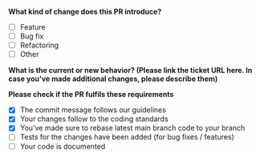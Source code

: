 **What kind of change does this PR introduce?**

- [ ] Feature
- [ ] Bug fix
- [ ] Refactoring
- [ ] Other

**What is the current or new behavior? (Please link the ticket URL here. In case you've made additional changes, please describe them)**



**Please check if the PR fulfils these requirements**

- [x] The commit message follows our guidelines
- [x] Your changes follow to the coding standards
- [x] You’ve made sure to rebase latest main branch code to your branch
- [ ] Tests for the changes have been added (for bug fixes / features)
- [ ] Your code is documented
